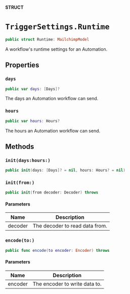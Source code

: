 **STRUCT**

# `TriggerSettings.Runtime`

```swift
public struct Runtime: MailchimpModel
```

A workflow's runtime settings for an Automation.

## Properties
### `days`

```swift
public var days: [Days]?
```

The days an Automation workflow can send.

### `hours`

```swift
public var hours: Hours?
```

The hours an Automation workflow can send.

## Methods
### `init(days:hours:)`

```swift
public init(days: [Days]? = nil, hours: Hours? = nil)
```

### `init(from:)`

```swift
public init(from decoder: Decoder) throws
```

#### Parameters

| Name | Description |
| ---- | ----------- |
| decoder | The decoder to read data from. |

### `encode(to:)`

```swift
public func encode(to encoder: Encoder) throws
```

#### Parameters

| Name | Description |
| ---- | ----------- |
| encoder | The encoder to write data to. |